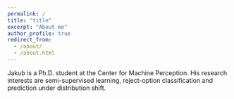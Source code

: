 ```yaml
---
permalink: /
title: "title"
excerpt: "About me"
author_profile: true
redirect_from: 
  - /about/
  - /about.html
---
```


Jakub is a Ph.D. student at the Center for Machine Perception. His research interests are semi-supervised learning, reject-option classification and prediction under distribution shift.
